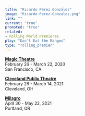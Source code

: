 ```yaml
---
title: "Ricardo Pérez González"
image: "Ricardo-Perez-Gonzalez.png"
link: ""
current: "true"
promoted: "true"
related:
- Rolling World Premieres
play: "Don't Eat the Mangos"
type: "rolling_premier"
---
```


[**Magic Theatre**](http://magictheatre.org/season/dont-eat-the-mangos)\
February 26 - March 22, 2020\
San Francisco, CA

[**Cleveland Public Theatre**](https://www.cptonline.org/)\
February 26 - March 14, 2021\
Cleveland, OH

[**Milagro**](https://milagro.org/)\
April 30 - May 22, 2021\
Porltand, OR

